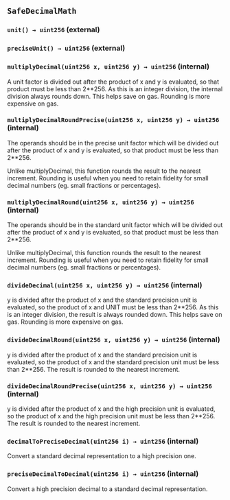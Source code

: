 ## `SafeDecimalMath`

### `unit() → uint256` (external)

### `preciseUnit() → uint256` (external)

### `multiplyDecimal(uint256 x, uint256 y) → uint256` (internal)

A unit factor is divided out after the product of x and y is evaluated,
so that product must be less than 2\*\*256. As this is an integer division,
the internal division always rounds down. This helps save on gas. Rounding
is more expensive on gas.

### `multiplyDecimalRoundPrecise(uint256 x, uint256 y) → uint256` (internal)

The operands should be in the precise unit factor which will be
divided out after the product of x and y is evaluated, so that product must be
less than 2\*\*256.

Unlike multiplyDecimal, this function rounds the result to the nearest increment.
Rounding is useful when you need to retain fidelity for small decimal numbers
(eg. small fractions or percentages).

### `multiplyDecimalRound(uint256 x, uint256 y) → uint256` (internal)

The operands should be in the standard unit factor which will be
divided out after the product of x and y is evaluated, so that product must be
less than 2\*\*256.

Unlike multiplyDecimal, this function rounds the result to the nearest increment.
Rounding is useful when you need to retain fidelity for small decimal numbers
(eg. small fractions or percentages).

### `divideDecimal(uint256 x, uint256 y) → uint256` (internal)

y is divided after the product of x and the standard precision unit
is evaluated, so the product of x and UNIT must be less than 2\*\*256. As
this is an integer division, the result is always rounded down.
This helps save on gas. Rounding is more expensive on gas.

### `divideDecimalRound(uint256 x, uint256 y) → uint256` (internal)

y is divided after the product of x and the standard precision unit
is evaluated, so the product of x and the standard precision unit must
be less than 2\*\*256. The result is rounded to the nearest increment.

### `divideDecimalRoundPrecise(uint256 x, uint256 y) → uint256` (internal)

y is divided after the product of x and the high precision unit
is evaluated, so the product of x and the high precision unit must
be less than 2\*\*256. The result is rounded to the nearest increment.

### `decimalToPreciseDecimal(uint256 i) → uint256` (internal)

Convert a standard decimal representation to a high precision one.

### `preciseDecimalToDecimal(uint256 i) → uint256` (internal)

Convert a high precision decimal to a standard decimal representation.
